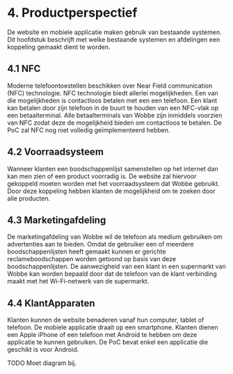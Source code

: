 # 4. Productperspectief
De website en mobiele applicatie maken gebruik van bestaande systemen. Dit hoofdstuk beschrijft
met welke bestaande systemen en afdelingen een koppeling gemaakt dient te worden.

## 4.1 NFC
Moderne telefoontoestellen beschikken over Near Field communication (NFC) technologie. NFC
technologie biedt allerlei mogelijkheden. Een van die mogelijkheden is contactloos betalen met een
een telefoon. Een klant kan betalen door zijn telefoon in de buurt te houden van een NFC-vlak op een
betaalterminal.  Alle betaalterminals van Wobbe zijn inmiddels voorzien van NFC zodat deze de
mogelijkheid bieden om contactloos te betalen. De PoC zal NFC nog niet volledig geïmplementeerd
hebben.

## 4.2 Voorraadsysteem
Wanneer klanten een boodschappenlijst samenstellen op het internet dan kan men zien of een product
voorradig is. De website zal hiervoor gekoppeld moeten worden met het voorraadsysteem dat Wobbe 
gebruikt. Door deze koppeling hebben klanten de mogelijkheid om te zoeken door alle producten.

## 4.3 Marketingafdeling
De marketingafdeling van Wobbe wil de telefoon als medium gebruiken om advertenties aan te bieden.
Omdat de gebruiker een of meerdere boodschappenlijsten heeft gemaakt kunnen er gerichte
reclameboodschappen worden getoond op basis van deze boodschappenlijsten. De aanwezigheid van een
klant in een supermarkt van Wobbe kan worden bepaald door dat de telefoon van de klant verbinding 
maakt met het Wi-Fi-netwerk van de supermarkt.

## 4.4 KlantApparaten
Klanten kunnen de website benaderen vanaf hun computer, tablet of telefoon. De mobiele applicatie
draait op een smartphone. Klanten dienen een Apple iPhone of een telefoon met Android te hebben om
deze applicatie te kunnen gebruiken. De PoC bevat enkel een applicatie die geschikt is voor Android.

TODO Moet diagram bij.
